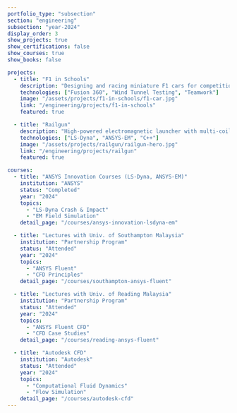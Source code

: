 ```yaml
---
portfolio_type: "subsection"
section: "engineering"
subsection: "year-2024"
display_order: 3
show_projects: true
show_certifications: false
show_courses: true
show_books: false

projects:
  - title: "F1 in Schools"
    description: "Designing and racing miniature F1 cars for competition"
    technologies: ["Fusion 360", "Wind Tunnel Testing", "Teamwork"]
    image: "/assets/projects/f1-in-schools/f1-car.jpg"
    link: "/engineering/projects/f1-in-schools"
    featured: true

  - title: "Railgun"
    description: "High-powered electromagnetic launcher with multi-coil stages"
    technologies: ["LS-Dyna", "ANSYS-EM", "C++"]
    image: "/assets/projects/railgun/railgun-hero.jpg"
    link: "/engineering/projects/railgun"
    featured: true

courses:
  - title: "ANSYS Innovation Courses (LS-Dyna, ANSYS-EM)"
    institution: "ANSYS"
    status: "Completed"
    year: "2024"
    topics:
      - "LS-Dyna Crash & Impact"
      - "EM Field Simulation"
    detail_page: "/courses/ansys-innovation-lsdyna-em"

  - title: "Lectures with Univ. of Southampton Malaysia"
    institution: "Partnership Program"
    status: "Attended"
    year: "2024"
    topics:
      - "ANSYS Fluent"
      - "CFD Principles"
    detail_page: "/courses/southampton-ansys-fluent"

  - title: "Lectures with Univ. of Reading Malaysia"
    institution: "Partnership Program"
    status: "Attended"
    year: "2024"
    topics:
      - "ANSYS Fluent CFD"
      - "CFD Case Studies"
    detail_page: "/courses/reading-ansys-fluent"

  - title: "Autodesk CFD"
    institution: "Autodesk"
    status: "Attended"
    year: "2024"
    topics:
      - "Computational Fluid Dynamics"
      - "Flow Simulation"
    detail_page: "/courses/autodesk-cfd"
---
```

